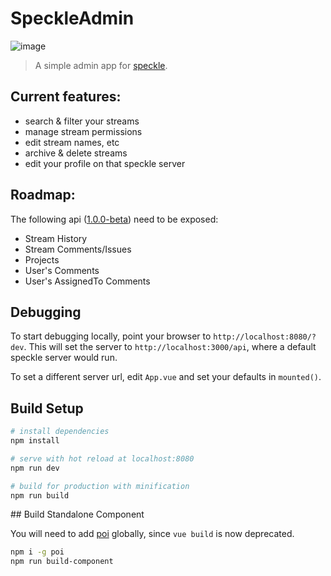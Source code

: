 # SpeckleAdmin

![image](https://user-images.githubusercontent.com/7696515/37546477-ed733a6a-2964-11e8-9b80-9448a88999bc.png)

> A simple admin app for [speckle](https://speckle.works).

## Current features:
- search & filter your streams
- manage stream permissions
- edit stream names, etc
- archive & delete streams
- edit your profile on that speckle server

## Roadmap:
The following api ([1.0.0-beta](https://speckleworks.github.io/SpeckleSpecs/)) need to be exposed:
- Stream History
- Stream Comments/Issues
- Projects
- User's Comments
- User's AssignedTo Comments

## Debugging

To start debugging locally, point your browser to `http://localhost:8080/?dev`. This will set the server to `http://localhost:3000/api`, where a default speckle server would run.

To set a different server url, edit `App.vue` and set your defaults in `mounted()`.

## Build Setup

``` bash
# install dependencies
npm install

# serve with hot reload at localhost:8080
npm run dev

# build for production with minification
npm run build
```

## Build Standalone Component

You will need to add [poi](https://poi.js.org) globally, since `vue build` is now deprecated.

```bash
npm i -g poi
npm run build-component
```
